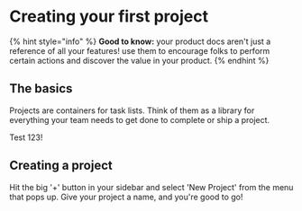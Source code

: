 # Creating your first project

{% hint style="info" %}
**Good to know:** your product docs aren't just a reference of all your features! use them to encourage folks to perform certain actions and discover the value in your product.
{% endhint %}

## The basics

Projects are containers for task lists. Think of them as a library for everything your team needs to get done to complete or ship a project.

Test 123!

## Creating a project

Hit the big '+' button in your sidebar and select 'New Project' from the menu that pops up. Give your project a name, and you're good to go!
